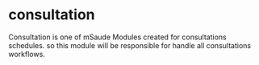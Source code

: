 # consultation
Consultation is one of mSaude Modules created for consultations schedules. so this module will be responsible for handle all consultations workflows.
